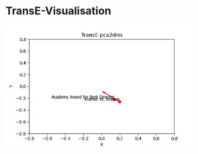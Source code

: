 # TransE-Visualisation

![](https://github.com/bhzpuppet/TransE-Visualisation/blob/main/gif/delay_5.gif)